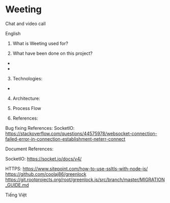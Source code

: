 # Weeting
Chat and video call                                                            

English
1. What is Weeting used for?                                                   

2. What have been done on this project?
-
-

3. Technologies:
-

4. Architecture:

5. Process Flow

6. References:

Bug fixing References:
SocketIO:
https://stackoverflow.com/questions/44575978/websocket-connection-failed-error-in-connection-establishment-neterr-connect

Document References:

SocketIO:
https://socket.io/docs/v4/

HTTPS:
https://www.sitepoint.com/how-to-use-ssltls-with-node-js/
https://github.com/coolaj86/greenlock
https://git.rootprojects.org/root/greenlock.js/src/branch/master/MIGRATION_GUIDE.md


Tiếng Việt
